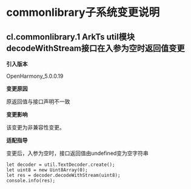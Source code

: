 # commonlibrary子系统变更说明

## cl.commonlibrary.1 ArkTs util模块decodeWithStream接口在入参为空时返回值变更

**引入版本**

OpenHarmony_5.0.0.19

**变更原因**

原返回值与接口声明不一致

**变更影响**

该变更为非兼容性变更。

**适配指导**

变更后，入参为空时，接口返回值由undefined变为空字符串

```
let decoder = util.TextDecoder.create();
let uint8 = new Uint8Array(0);
let res = decoder.decodeWithStream(uint8);
console.info(res);
```
